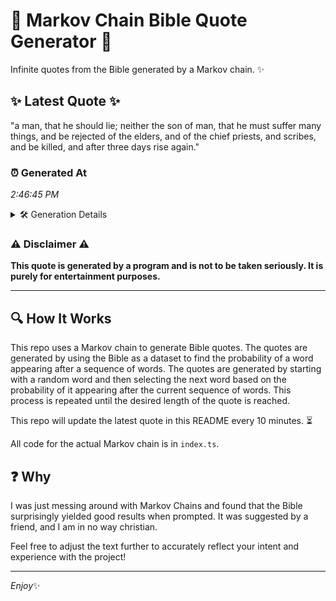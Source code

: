# 📖 Markov Chain Bible Quote Generator 📖

Infinite quotes from the Bible generated by a Markov chain. ✨

## ✨ Latest Quote ✨
"a man, that he should lie; neither the son of man, that he must suffer many things, and be rejected of the elders, and of the chief priests, and scribes, and be killed, and after three days rise again."

### ⏰ Generated At
*2:46:45 PM*

<details>
    <summary>🛠️ Generation Details</summary>
    <p>
        <strong>🌱 Seed:</strong> a<br>
        <strong>🔄 Iterations:</strong> 38<br>
        <strong>📜 Context History:</strong><br>[ a ]: man,<br>[ a, man, ]: that<br>[ a, man,, that ]: he<br>[ a, man,, that, he ]: should<br>[ a, man,, that, he, should ]: lie;<br>[ a, man,, that, he, should, lie; ]: neither<br>[ man,, that, he, should, lie;, neither ]: the<br>[ that, he, should, lie;, neither, the ]: son<br>[ he, should, lie;, neither, the, son ]: of<br>[ should, lie;, neither, the, son, of ]: man,<br>[ lie;, neither, the, son, of, man, ]: that<br>[ neither, the, son, of, man,, that ]: he<br>[ the, son, of, man,, that, he ]: must<br>[ son, of, man,, that, he, must ]: suffer<br>[ of, man,, that, he, must, suffer ]: many<br>[ man,, that, he, must, suffer, many ]: things,<br>[ that, he, must, suffer, many, things, ]: and<br>[ he, must, suffer, many, things,, and ]: be<br>[ must, suffer, many, things,, and, be ]: rejected<br>[ suffer, many, things,, and, be, rejected ]: of<br>[ many, things,, and, be, rejected, of ]: the<br>[ things,, and, be, rejected, of, the ]: elders,<br>[ and, be, rejected, of, the, elders, ]: and<br>[ be, rejected, of, the, elders,, and ]: of<br>[ rejected, of, the, elders,, and, of ]: the<br>[ of, the, elders,, and, of, the ]: chief<br>[ the, elders,, and, of, the, chief ]: priests,<br>[ elders,, and, of, the, chief, priests, ]: and<br>[ and, of, the, chief, priests,, and ]: scribes,<br>[ of, the, chief, priests,, and, scribes, ]: and<br>[ the, chief, priests,, and, scribes,, and ]: be<br>[ chief, priests,, and, scribes,, and, be ]: killed,<br>[ priests,, and, scribes,, and, be, killed, ]: and<br>[ and, scribes,, and, be, killed,, and ]: after<br>[ scribes,, and, be, killed,, and, after ]: three<br>[ and, be, killed,, and, after, three ]: days<br>[ be, killed,, and, after, three, days ]: rise<br>[ killed,, and, after, three, days, rise ]: again.<br>
    </p>
</details>

### ⚠️ Disclaimer ⚠️
**This quote is generated by a program and is not to be taken seriously. It is purely for entertainment purposes.**

---

## 🔍 How It Works

This repo uses a Markov chain to generate Bible quotes. The quotes are generated by using the Bible as a dataset to find the probability of a word appearing after a sequence of words. The quotes are generated by starting with a random word and then selecting the next word based on the probability of it appearing after the current sequence of words. This process is repeated until the desired length of the quote is reached.

This repo will update the latest quote in this README every 10 minutes. ⏳

All code for the actual Markov chain is in `index.ts`.

## ❓ Why

I was just messing around with Markov Chains and found that the Bible surprisingly yielded good results when prompted. 
It was suggested by a friend, and I am in no way christian.

Feel free to adjust the text further to accurately reflect your intent and experience with the project!

---

*Enjoy*✨
